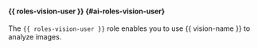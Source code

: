 #### {{ roles-vision-user }} {#ai-roles-vision-user}

The `{{ roles-vision-user }}` role enables you to use {{ vision-name }} to analyze images.